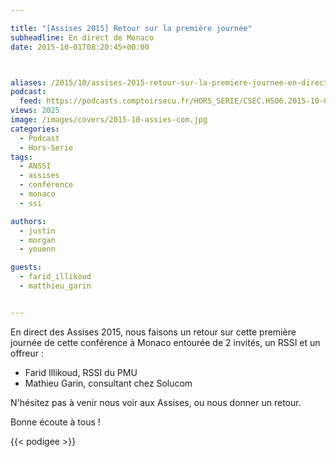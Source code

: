 ```yaml
---

title: "[Assises 2015] Retour sur la première journée"
subheadline: En direct de Monaco
date: 2015-10-01T08:20:45+00:00



aliases: /2015/10/assises-2015-retour-sur-la-premiere-journee-en-direct-de-monaco/
podcast:
  feed: https://podcasts.comptoirsecu.fr/HORS_SERIE/CSEC.HS06.2015-10-01.ASSISES_JOUR1.mp3
views: 2025
image: /images/covers/2015-10-assies-com.jpg
categories:
  - Podcast
  - Hors-Serie
tags:
  - ANSSI
  - assises
  - conférence
  - monaco
  - ssi

authors:
  - justin
  - morgan
  - youenn

guests:
  - farid_illikoud
  - matthieu_garin


---
```


En direct des Assises 2015, nous faisons un retour sur cette première journée de cette conférence à Monaco entourée de 2 invités, un RSSI et un offreur :

  * Farid Illikoud, RSSI du PMU
  * Mathieu Garin, consultant chez Solucom

N'hésitez pas à venir nous voir aux Assises, ou nous donner un retour.

Bonne écoute à tous !

{{< podigee >}}
